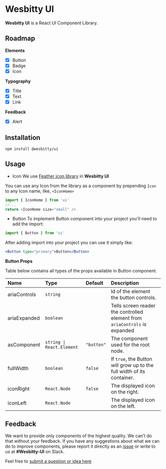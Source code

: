# Wesbitty UI

**Wesbitty UI** is a React UI Component Library.

## Roadmap

**Elements**

- [x] Button
- [x] Badge
- [x] Icon

**Typography**

- [x] Title
- [x] Text
- [x] Link

**Feedback**

- [x] Alert

## Installation

```cli
npm install @wesbitty/ui
```

## Usage

- Icon
  We use [Feather icon library](https://feathericons.com/) in **Wesbitty UI**

You can use any Icon from the library as a component by prepending `Icon` to any Icon name, like, `<IconHome>`

```js
import { IconHome } from 'ui'
//...
return <IconHome size="small" />
```

- Button
  To implement Button component into your project you'll need to add the import:

```js
import { Button } from 'ui'
```

After adding import into your project you can use it simply like:

```jsx
<Button type="primary">Button</Button>
```

**Button Props**

Table below contains all types of the props available in Button component.

| Name         | Type                      | Default    | Description                                                                |
| :----------- | :------------------------ | :--------- | :------------------------------------------------------------------------- |
| ariaControls | `string`                  |            | Id of the element the button controls.                                     |
| ariaExpanded | `boolean`                 |            | Tells screen reader the controlled element from `ariaControls` is expanded |
| asComponent  | `string \| React.Element` | `"button"` | The component used for the root node.                                      |
| fullWidth    | `boolean`                 | `false`    | If `true`, the Button will grow up to the full width of its container.     |
| iconRight    | `React.Node`              | `false`    | The displayed icon on the right.                                           |
| iconLeft     | `React.Node`              |            | The displayed icon on the left.                                            |

## Feedback

We want to provide only components of the highest quality. We can’t do that without your feedback. If you have any suggestions about what we can do to improve components, please report it directly as an [issue](https://github.com/wesbitty/wesbitty/issues/new/choose) or write to us at **#Wesbitty-UI** on Slack.

Feel free to [submit a question or idea here](https://github.com/wesbitty/wesbitty/discussions/category_choices)
